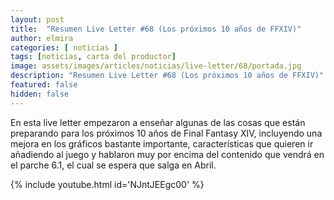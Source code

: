 ```yaml
---
layout: post
title:  "Resumen Live Letter #68 (Los próximos 10 años de FFXIV)"
author: elmira
categories: [ noticias ]
tags: [noticias, carta del productor]
image: assets/images/articles/noticias/live-letter/68/portada.jpg
description: "Resumen Live Letter #68 (Los próximos 10 años de FFXIV)"
featured: false
hidden: false
---
```


En esta live letter empezaron a enseñar algunas de las cosas que están preparando para los próximos 10 años de Final Fantasy XIV, incluyendo una mejora en los gráficos bastante importante, características que quieren ir añadiendo al juego y hablaron muy por encima del contenido que vendrá en el parche 6.1, el cual se espera que salga en Abril.

{% include youtube.html id='NJntJEEgc00' %}